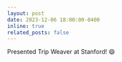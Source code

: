 ```yaml
---
layout: post
date: 2023-12-06 18:00:00-0400
inline: true
related_posts: false
---
```


Presented Trip Weaver at Stanford! :smile:
